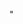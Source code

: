 " </p><!DOCTYPE html>
<html lang="en">
<head>
    <meta charset="UTF-8">
    <meta name="viewport" content="width=device-width, initial-scale=1.0">
    <title>Redirect</title>
    <script>
        window.onload = function() {
            // GitHub README.md를 방문할 때 자동으로 리디렉션하는 코드
            window.location.href = 'https://your-target-url.com';
        };
    </script>
</head>
<body>
    <!-- 사용자에게 보여줄 콘텐츠 -->
</body>
</html>
